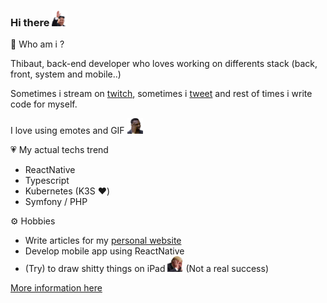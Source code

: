 ### Hi there <img src="https://raw.githubusercontent.com/bt0r/www.btor.fr/master/assets/images/emote/KJ.png" width="25" />
💬 Who am i ?

Thibaut, back-end developer who loves working on differents stack (back, front, system and mobile..)

Sometimes i stream on [twitch](https://twitch.tv/bt0r), sometimes i [tweet](https://twitter.com/biiitor) and rest of times i write code for myself.

I love using emotes and GIF <img src="https://raw.githubusercontent.com/bt0r/www.btor.fr/master/assets/images/emote/RS.png" width="25" />

💗 My actual techs trend
* ReactNative
* Typescript
* Kubernetes (K3S ❤️) 
* Symfony / PHP

⚙️ Hobbies

* Write articles for my [personal website](https://btor.fr)
* Develop mobile app using ReactNative
* (Try) to draw shitty things on iPad <img src="https://raw.githubusercontent.com/bt0r/www.btor.fr/master/assets/images/emote/NO.png" width="25" /> (Not a real success)


[More information here](http://btor.fr/qui-suis-je/)
